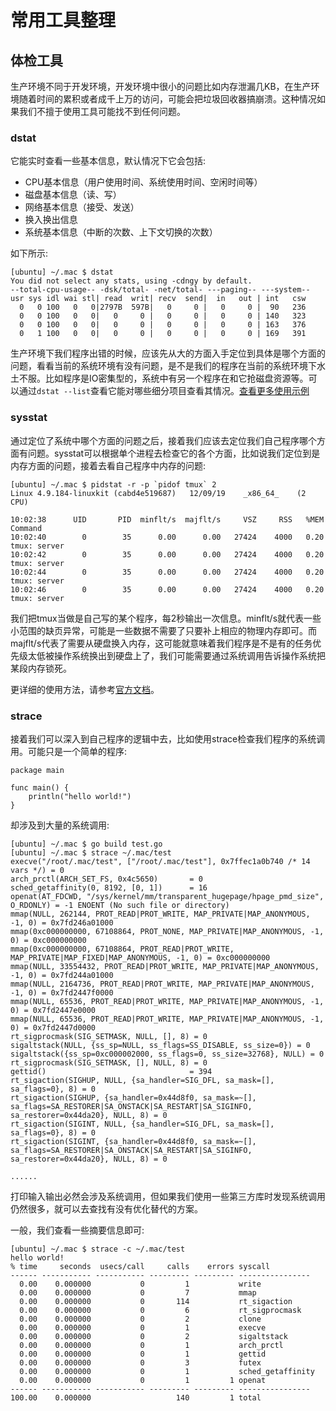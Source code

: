 # 常用工具整理

体检工具
-------

生产环境不同于开发环境，开发环境中很小的问题比如内存泄漏几KB，在生产环境随着时间的累积或者成千上万的访问，可能会把垃圾回收器搞崩溃。这种情况如果我们不擅于使用工具可能找不到任何问题。

### dstat

它能实时查看一些基本信息，默认情况下它会包括:

* CPU基本信息（用户使用时间、系统使用时间、空闲时间等）
* 磁盘基本信息（读、写）
* 网络基本信息（接受、发送）
* 换入换出信息
* 系统基本信息（中断的次数、上下文切换的次数）

如下所示:
```
[ubuntu] ~/.mac $ dstat
You did not select any stats, using -cdngy by default.
--total-cpu-usage-- -dsk/total- -net/total- ---paging-- ---system--
usr sys idl wai stl| read  writ| recv  send|  in   out | int   csw
  0   0 100   0   0|2797B  597B|   0     0 |   0     0 |  90   236
  0   0 100   0   0|   0     0 |   0     0 |   0     0 | 140   323
  0   0 100   0   0|   0     0 |   0     0 |   0     0 | 163   376
  0   1 100   0   0|   0     0 |   0     0 |   0     0 | 169   391
```

生产环境下我们程序出错的时候，应该先从大的方面入手定位到具体是哪个方面的问题，看看当前的系统环境有没有问题，是不是我们的程序在当前的系统环境下水土不服。比如程序是IO密集型的，系统中有另一个程序在和它抢磁盘资源等。可以通过`dstat --list`查看它能对哪些细分项目查看其情况。[查看更多使用示例](http://dag.wiee.rs/home-made/dstat/)


### sysstat

通过定位了系统中哪个方面的问题之后，接着我们应该去定位我们自己程序哪个方面有问题。sysstat可以根据单个进程去检查它的各个方面，比如说我们定位到是内存方面的问题，接着去看自己程序中内存的问题:
```
[ubuntu] ~/.mac $ pidstat -r -p `pidof tmux` 2
Linux 4.9.184-linuxkit (cabd4e519687) 	12/09/19 	_x86_64_	(2 CPU)

10:02:38      UID       PID  minflt/s  majflt/s     VSZ     RSS   %MEM  Command
10:02:40        0        35      0.00      0.00   27424    4000   0.20  tmux: server
10:02:42        0        35      0.00      0.00   27424    4000   0.20  tmux: server
10:02:44        0        35      0.00      0.00   27424    4000   0.20  tmux: server
10:02:46        0        35      0.00      0.00   27424    4000   0.20  tmux: server
```
我们把tmux当做是自己写的某个程序，每2秒输出一次信息。minflt/s就代表一些小范围的缺页异常，可能是一些数据不需要了只要补上相应的物理内存即可。而majflt/s代表了需要从硬盘换入内存，这可能就意味着我们程序是不是有的任务优先级太低被操作系统换出到硬盘上了，我们可能需要通过系统调用告诉操作系统把某段内存锁死。

更详细的使用方法，请参考[官方文档](http://sebastien.godard.pagesperso-orange.fr/documentation.html)。

### strace

接着我们可以深入到自己程序的逻辑中去，比如使用strace检查我们程序的系统调用。可能只是一个简单的程序:
```
package main

func main() {
	println("hello world!")
}
```

却涉及到大量的系统调用:
```
[ubuntu] ~/.mac $ go build test.go
[ubuntu] ~/.mac $ strace ~/.mac/test
execve("/root/.mac/test", ["/root/.mac/test"], 0x7ffec1a0b740 /* 14 vars */) = 0
arch_prctl(ARCH_SET_FS, 0x4c5650)       = 0
sched_getaffinity(0, 8192, [0, 1])      = 16
openat(AT_FDCWD, "/sys/kernel/mm/transparent_hugepage/hpage_pmd_size", O_RDONLY) = -1 ENOENT (No such file or directory)
mmap(NULL, 262144, PROT_READ|PROT_WRITE, MAP_PRIVATE|MAP_ANONYMOUS, -1, 0) = 0x7fd246a01000
mmap(0xc000000000, 67108864, PROT_NONE, MAP_PRIVATE|MAP_ANONYMOUS, -1, 0) = 0xc000000000
mmap(0xc000000000, 67108864, PROT_READ|PROT_WRITE, MAP_PRIVATE|MAP_FIXED|MAP_ANONYMOUS, -1, 0) = 0xc000000000
mmap(NULL, 33554432, PROT_READ|PROT_WRITE, MAP_PRIVATE|MAP_ANONYMOUS, -1, 0) = 0x7fd244a01000
mmap(NULL, 2164736, PROT_READ|PROT_WRITE, MAP_PRIVATE|MAP_ANONYMOUS, -1, 0) = 0x7fd2447f0000
mmap(NULL, 65536, PROT_READ|PROT_WRITE, MAP_PRIVATE|MAP_ANONYMOUS, -1, 0) = 0x7fd2447e0000
mmap(NULL, 65536, PROT_READ|PROT_WRITE, MAP_PRIVATE|MAP_ANONYMOUS, -1, 0) = 0x7fd2447d0000
rt_sigprocmask(SIG_SETMASK, NULL, [], 8) = 0
sigaltstack(NULL, {ss_sp=NULL, ss_flags=SS_DISABLE, ss_size=0}) = 0
sigaltstack({ss_sp=0xc000002000, ss_flags=0, ss_size=32768}, NULL) = 0
rt_sigprocmask(SIG_SETMASK, [], NULL, 8) = 0
gettid()                                = 394
rt_sigaction(SIGHUP, NULL, {sa_handler=SIG_DFL, sa_mask=[], sa_flags=0}, 8) = 0
rt_sigaction(SIGHUP, {sa_handler=0x44d8f0, sa_mask=~[], sa_flags=SA_RESTORER|SA_ONSTACK|SA_RESTART|SA_SIGINFO, sa_restorer=0x44da20}, NULL, 8) = 0
rt_sigaction(SIGINT, NULL, {sa_handler=SIG_DFL, sa_mask=[], sa_flags=0}, 8) = 0
rt_sigaction(SIGINT, {sa_handler=0x44d8f0, sa_mask=~[], sa_flags=SA_RESTORER|SA_ONSTACK|SA_RESTART|SA_SIGINFO, sa_restorer=0x44da20}, NULL, 8) = 0

......

```

打印输入输出必然会涉及系统调用，但如果我们使用一些第三方库时发现系统调用仍然很多，就可以去查找有没有优化替代的方案。

一般，我们查看一些摘要信息即可:
```
[ubuntu] ~/.mac $ strace -c ~/.mac/test
hello world!
% time     seconds  usecs/call     calls    errors syscall
------ ----------- ----------- --------- --------- ----------------
  0.00    0.000000           0         1           write
  0.00    0.000000           0         7           mmap
  0.00    0.000000           0       114           rt_sigaction
  0.00    0.000000           0         6           rt_sigprocmask
  0.00    0.000000           0         2           clone
  0.00    0.000000           0         1           execve
  0.00    0.000000           0         2           sigaltstack
  0.00    0.000000           0         1           arch_prctl
  0.00    0.000000           0         1           gettid
  0.00    0.000000           0         3           futex
  0.00    0.000000           0         1           sched_getaffinity
  0.00    0.000000           0         1         1 openat
------ ----------- ----------- --------- --------- ----------------
100.00    0.000000                   140         1 total
```